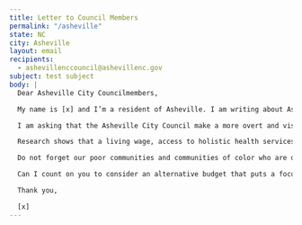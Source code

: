 ```yaml
---
title: Letter to Council Members
permalink: "/asheville"
state: NC
city: Asheville
layout: email
recipients:
  - ashevillenccouncil@ashevillenc.gov
subject: test subject
body: |
  Dear Asheville City Councilmembers, 

  My name is [x] and I’m a resident of Asheville. I am writing about Asheville Mayor Esther Manheimer’s fiscal year 2021 budget proposal.

  I am asking that the Asheville City Council make a more overt and visible commitment to racial justice. I demand that the budget vote be delayed so that Council may find ways to redirect money away from Asheville Police Department’s overinflated budget. I urge you to pressure the City Manager’s Office towards an ethical and equal reallocation of the city’s expenditures, away from APD, and towards sectors that facilitate the dismantling of racial and class inequality. 

  Research shows that a living wage, access to holistic health services and treatment, educational opportunity, and stable housing are far more successful at reducing crime than police or prisons (Source: Popular Democracy). As such, I demand more aggressive financial support be directed to those areas.

  Do not forget our poor communities and communities of color who are disproportionate targets of police violence. Justice will only be served when the police are reformed, and this will not be possible until we defund them. 

  Can I count on you to consider an alternative budget that puts a focus on social service programs? 

  Thank you,

  [x]
---
```

